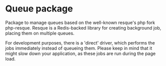 # Queue package

Package to manage queues based on the well-known resque's php fork php-resque. Resque is a Redis-backed library for creating background job, placing them on multiple queues.

For development purposes, there is a 'direct' driver, which performs the jobs immediately instead of queueing them. Please keep in mind that it might slow down your application, as these jobs are run during the page load.